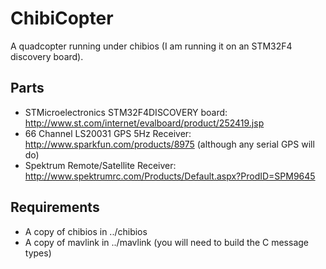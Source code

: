 ChibiCopter
==========

A quadcopter running under chibios (I am running it on an STM32F4 discovery board).

Parts
-----

* STMicroelectronics STM32F4DISCOVERY board: http://www.st.com/internet/evalboard/product/252419.jsp
* 66 Channel LS20031 GPS 5Hz Receiver: http://www.sparkfun.com/products/8975 (although any serial GPS will do)
* Spektrum Remote/Satellite Receiver: http://www.spektrumrc.com/Products/Default.aspx?ProdID=SPM9645

Requirements
------------

* A copy of chibios in ../chibios
* A copy of mavlink in ../mavlink (you will need to build the C message types)